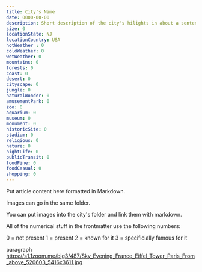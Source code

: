 ```yaml
---
title: City's Name
date: 0000-00-00
description: Short description of the city's hilights in about a sentence.
size: 0
locationState: NJ
locationCountry: USA
hotWeather : 0
coldWeather: 0
wetWeather: 0
mountains: 0
forests: 0
coast: 0
desert: 0
cityscape: 0
jungle: 0
naturalWonder: 0
amusementPark: 0
zoo: 0
aquarium: 0
museum: 0
monument: 0
historicSite: 0
stadium: 0
religious: 0
nature: 0
nightLife: 0
publicTransit: 0
foodFine: 0
foodCasual: 0
shopping: 0
---
```


Put article content here formatted in Markdown.

Images can go in the same folder.

You can put images into the city's folder and link them with markdown.

All of the numerical stuff in the frontmatter use the following numbers:

0 = not present
1 = present
2 = known for it
3 = specificially famous for it

paragraph 
https://s1.1zoom.me/big3/487/Sky_Evening_France_Eiffel_Tower_Paris_From_above_520603_5416x3611.jpg


